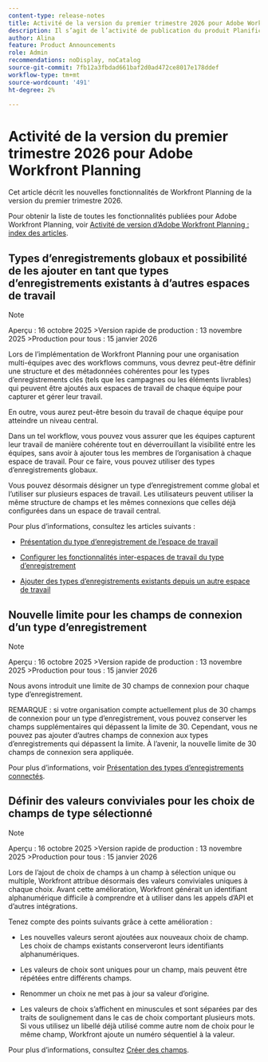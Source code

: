 ```yaml
---
content-type: release-notes
title: Activité de la version du premier trimestre 2026 pour Adobe Workfront Planning
description: Il s’agit de l’activité de publication du produit Planification d’Adobe Workfront pour le premier trimestre 2026.
author: Alina
feature: Product Announcements
role: Admin
recommendations: noDisplay, noCatalog
source-git-commit: 7fb12a3fbdad661baf2d0ad472ce8017e178ddef
workflow-type: tm+mt
source-wordcount: '491'
ht-degree: 2%

---
```


# Activité de la version du premier trimestre 2026 pour Adobe Workfront Planning

Cet article décrit les nouvelles fonctionnalités de Workfront Planning de la version du premier trimestre 2026.

<!--keep the sentence below for all future quarterly release pages-->

Pour obtenir la liste de toutes les fonctionnalités publiées pour Adobe Workfront Planning, voir [Activité de version d’Adobe Workfront Planning : index des articles](/help/quicksilver/product-announcements/product-releases/planning-release-activity/planning-release-activity-article-index.md).


<!--## New field search box in the Filters, Fields, and Row colors icons in Planning views

>[!NOTE]
>
>Preview: October 30, 2025 
>Production fast release: November 13, 2025 
>Production for everyone:  January 15, 2026 


You can now search for a specific field when building a view element in record type view. The new search boxes have been added when you build a filter, sort, grouping, or when you configure your fields or row colors. Prior to this enhancement, you could simply scroll through the list of available fields.
This improvement is available in all views.

For information, see [Manage the table view](/help/quicksilver/planning/views/manage-the-table-view.md).-->


## Types d’enregistrements globaux et possibilité de les ajouter en tant que types d’enregistrements existants à d’autres espaces de travail

>[!NOTE]
>
>Aperçu : 16 octobre 2025
>&#x200B;>Version rapide de production : 13 novembre 2025
>&#x200B;>Production pour tous : 15 janvier 2026

Lors de l’implémentation de Workfront Planning pour une organisation multi-équipes avec des workflows communs, vous devrez peut-être définir une structure et des métadonnées cohérentes pour les types d’enregistrements clés (tels que les campagnes ou les éléments livrables) qui peuvent être ajoutés aux espaces de travail de chaque équipe pour capturer et gérer leur travail.

En outre, vous aurez peut-être besoin du travail de chaque équipe pour atteindre un niveau central.

Dans un tel workflow, vous pouvez vous assurer que les équipes capturent leur travail de manière cohérente tout en déverrouillant la visibilité entre les équipes, sans avoir à ajouter tous les membres de l’organisation à chaque espace de travail. Pour ce faire, vous pouvez utiliser des types d’enregistrements globaux.

Vous pouvez désormais désigner un type d’enregistrement comme global et l’utiliser sur plusieurs espaces de travail. Les utilisateurs peuvent utiliser la même structure de champs et les mêmes connexions que celles déjà configurées dans un espace de travail central.

Pour plus d’informations, consultez les articles suivants :

* [Présentation du type d’enregistrement de l’espace de travail](/help/quicksilver/planning/architecture/cross-workspace-record-types-overview.md)

* [Configurer les fonctionnalités inter-espaces de travail du type d’enregistrement](/help/quicksilver/planning/architecture/configure-record-type-cross-workspace-capabilities.md)

* [Ajouter des types d’enregistrements existants depuis un autre espace de travail](/help/quicksilver/planning/architecture/add-existing-record-types-from-another-workspace.md)

## Nouvelle limite pour les champs de connexion d’un type d’enregistrement

>[!NOTE]
>
>Aperçu : 16 octobre 2025
>&#x200B;>Version rapide de production : 13 novembre 2025
>&#x200B;>Production pour tous : 15 janvier 2026

Nous avons introduit une limite de 30 champs de connexion pour chaque type d’enregistrement.

REMARQUE : si votre organisation compte actuellement plus de 30 champs de connexion pour un type d’enregistrement, vous pouvez conserver les champs supplémentaires qui dépassent la limite de 30. Cependant, vous ne pouvez pas ajouter d’autres champs de connexion aux types d’enregistrements qui dépassent la limite. À l’avenir, la nouvelle limite de 30 champs de connexion sera appliquée.

Pour plus d’informations, voir [Présentation des types d’enregistrements connectés](/help/quicksilver/planning/architecture/connect-record-types-overview.md).

## Définir des valeurs conviviales pour les choix de champs de type sélectionné

>[!NOTE]
>
>Aperçu : 16 octobre 2025
>&#x200B;>Version rapide de production : 13 novembre 2025
>&#x200B;>Production pour tous : 15 janvier 2026

Lors de l’ajout de choix de champs à un champ à sélection unique ou multiple, Workfront attribue désormais des valeurs conviviales uniques à chaque choix. Avant cette amélioration, Workfront générait un identifiant alphanumérique difficile à comprendre et à utiliser dans les appels d’API et d’autres intégrations.

Tenez compte des points suivants grâce à cette amélioration :

* Les nouvelles valeurs seront ajoutées aux nouveaux choix de champ. Les choix de champs existants conserveront leurs identifiants alphanumériques.

* Les valeurs de choix sont uniques pour un champ, mais peuvent être répétées entre différents champs.

* Renommer un choix ne met pas à jour sa valeur d’origine.

* Les valeurs de choix s’affichent en minuscules et sont séparées par des traits de soulignement dans le cas de choix comportant plusieurs mots. Si vous utilisez un libellé déjà utilisé comme autre nom de choix pour le même champ, Workfront ajoute un numéro séquentiel à la valeur.

Pour plus d’informations, consultez [Créer des champs](/help/quicksilver/planning/fields/create-fields.md).
